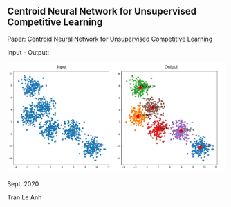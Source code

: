 ## Centroid Neural Network for Unsupervised Competitive Learning

Paper: [Centroid Neural Network for Unsupervised Competitive Learning](https://ieeexplore.ieee.org/document/839021)

Input - Output:

![picture](images/sample1.png)

Sept. 2020

Tran Le Anh
